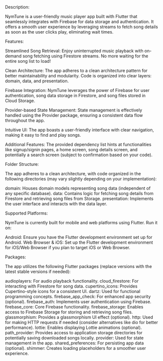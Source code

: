 Description:

NymTune is a user-friendly music player app built with Flutter that seamlessly integrates with Firebase for data storage and authentication.
It offers a smooth user experience by leveraging streams to fetch song details as soon as the user clicks play,
eliminating wait times.

Features:

Streamlined Song Retrieval: Enjoy uninterrupted music playback with on-demand song fetching using Firestore streams.
No more waiting for the entire song list to load!

Clean Architecture: The app adheres to a clean architecture pattern for better maintainability and modularity.
Code is organized into clear layers: domain, data, and presentation.

Firebase Integration: NymTune leverages the power of Firebase for user authentication,
song data storage in Firestore, and song files stored in Cloud Storage.

Provider-based State Management: State management is effectively handled using the Provider package,
ensuring a consistent data flow throughout the app.

Intuitive UI: The app boasts a user-friendly interface with clear navigation, making it easy to find and play songs.

Additional Features: The provided dependency list hints at functionalities like signup/signin pages,
a home screen, song details screen, and potentially a search screen (subject to confirmation based on your code).

Folder Structure:

The app adheres to a clean architecture,
with code organized in the following directories (may vary slightly depending on your implementation):

domain: Houses domain models representing song data (independent of any specific database).
data: Contains logic for fetching song details from Firestore and retrieving song files from Storage.
presentation: Implements the user interface and interacts with the data layer.

Supported Platforms:

NymTune is currently built for mobile and web platforms using Flutter. Run it on:

Android: Ensure you have the Flutter development environment set up for Android.
Web Browser & iOS: Set up the Flutter development environment for iOS/Web Browser if you plan to target iOS or Web Browser.

Packages:

The app utilizes the following Flutter packages (replace versions with the latest stable versions if needed):

audioplayers: For audio playback functionality.
cloud_firestore: For interacting with Firestore for song data.
cupertino_icons: Provides Cupertino-style icons for a consistent UI.
dartz: Used for functional programming concepts.
firebase_app_check: For enhanced app security (optional).
firebase_auth: Implements user authentication using Firebase.
firebase_core: Core Firebase functionality.
firebase_storage: Enables access to Firebase Storage for storing and retrieving song files.
glassmorphism: Provides a glassmorphism UI effect (optional).
http: Used for making HTTP requests if needed (consider alternatives like dio for better performance).
lottie: Enables displaying Lottie animations (optional).
path_provider: Provides access to application storage directories for potentially saving downloaded songs locally.
provider: Used for state management in the app.
shared_preferences: For persisting app data (optional).
shimmer: Creates loading placeholders for a smoother user experience.

